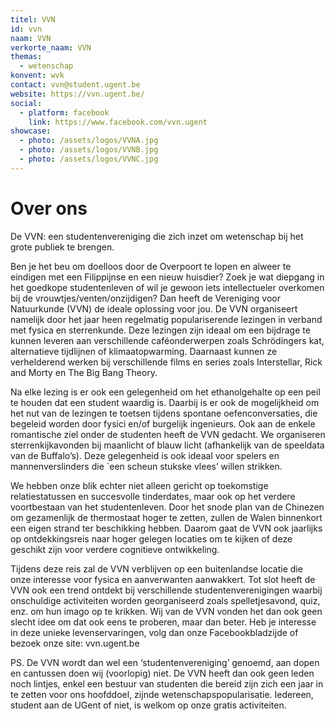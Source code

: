 ```yaml
---
titel: VVN
id: vvn
naam: VVN
verkorte_naam: VVN
themas:
  - wetenschap
konvent: wvk
contact: vvn@student.ugent.be
website: https://vvn.ugent.be/
social:
  - platform: facebook
    link: https://www.facebook.com/vvn.ugent
showcase:
  - photo: /assets/logos/VVNA.jpg
  - photo: /assets/logos/VVNB.jpg
  - photo: /assets/logos/VVNC.jpg
---
```


# Over ons
De VVN: een studentenvereniging die zich inzet om wetenschap bij het grote publiek te brengen.

Ben je het beu om doelloos door de Overpoort te lopen en alweer te eindigen met een Filippijnse en een nieuw huisdier? Zoek je wat diepgang in het goedkope studentenleven of wil je gewoon iets intellectueler overkomen bij de vrouwtjes/venten/onzijdigen? Dan heeft de Vereniging voor Natuurkunde (VVN) de ideale oplossing voor jou. De VVN organiseert namelijk door het jaar heen regelmatig populariserende lezingen in verband met fysica en sterrenkunde. Deze lezingen zijn ideaal om een bijdrage te kunnen leveren aan verschillende caféonderwerpen zoals Schrödingers kat, alternatieve tijdlijnen of klimaatopwarming. Daarnaast kunnen ze verhelderend werken bij verschillende films en series zoals Interstellar, Rick and Morty en The Big Bang Theory.

Na elke lezing is er ook een gelegenheid om het ethanolgehalte op een peil te houden dat een student waardig is. Daarbij is er ook de mogelijkheid om het nut van de lezingen te toetsen tijdens spontane oefenconversaties, die begeleid worden door fysici en/of burgelijk ingenieurs. Ook aan de enkele romantische ziel onder de studenten heeft de VVN gedacht. We organiseren sterrenkijkavonden bij maanlicht of blauw licht (afhankelijk van de speeldata van de Buffalo’s). Deze gelegenheid is ook ideaal voor spelers en mannenverslinders die `een scheun stukske vlees’ willen strikken.

We hebben onze blik echter niet alleen gericht op toekomstige relatiestatussen en succesvolle tinderdates, maar ook op het verdere voortbestaan van het studentenleven. Door het snode plan van de Chinezen om gezamenlijk de thermostaat hoger te zetten, zullen de Walen binnenkort een eigen strand ter beschikking hebben. Daarom gaat de VVN ook jaarlijks op ontdekkingsreis naar hoger gelegen locaties om te kijken of deze geschikt zijn voor verdere cognitieve ontwikkeling.

Tijdens deze reis zal de VVN verblijven op een buitenlandse locatie die onze interesse voor fysica en aanverwanten aanwakkert. Tot slot heeft de VVN ook een trend ontdekt bij verschillende studentenverenigingen waarbij onschuldige activiteiten worden georganiseerd zoals spelletjesavond, quiz, enz. om hun imago op te krikken. Wij van de VVN vonden het dan ook geen slecht idee om dat ook eens te proberen, maar dan beter. Heb je interesse in deze unieke levenservaringen, volg dan onze Facebookbladzijde of bezoek onze site: vvn.ugent.be

PS. De VVN wordt dan wel een ‘studentenvereniging’ genoemd, aan dopen en cantussen doen wij (voorlopig) niet. De VVN heeft dan ook geen leden noch lintjes, enkel een bestuur van studenten die bereid zijn zich een jaar in te zetten voor ons hoofddoel, zijnde wetenschapspopularisatie. Iedereen, student aan de UGent of niet, is welkom op onze gratis activiteiten.
